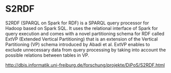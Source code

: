 # S2RDF

S2RDF (SPARQL on Spark for RDF) is a SPARQL query processor for Hadoop based on Spark SQL. It uses the relational interface of Spark for query execution and comes with a novel partitioning schema for RDF called ExtVP (Extended Vertical Partitioning) that is an extension of the Vertical Partitioning (VP) schema introduced by Abadi et al. ExtVP enables to exclude unnecessary data from query processing by taking into account the possible relations between tables in VP.

http://dbis.informatik.uni-freiburg.de/forschung/projekte/DiPoS/S2RDF.html

